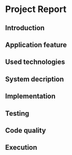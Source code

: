 # Project Report

## Introduction

## Application feature

## Used technologies

## System decription

## Implementation 

## Testing

## Code quality

## Execution
